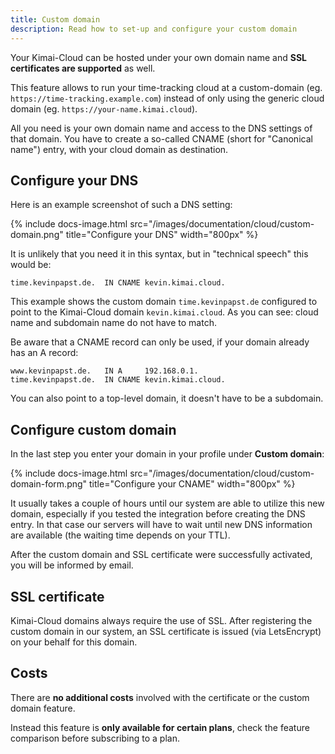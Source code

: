 ```yaml
---
title: Custom domain
description: Read how to set-up and configure your custom domain
---
```

 
Your Kimai-Cloud can be hosted under your own domain name and **SSL certificates are supported** as well.

This feature allows to run your time-tracking cloud at a custom-domain (eg. `https://time-tracking.example.com`) instead of only using the generic cloud domain (eg. `https://your-name.kimai.cloud`).

All you need is your own domain name and access to the DNS settings of that domain.
You have to create a so-called CNAME (short for "Canonical name") entry, with your cloud domain as destination.

## Configure your DNS

Here is an example screenshot of such a DNS setting:

{% include docs-image.html src="/images/documentation/cloud/custom-domain.png" title="Configure your DNS" width="800px" %}

It is unlikely that you need it in this syntax, but in "technical speech" this would be:
```
time.kevinpapst.de.  IN CNAME kevin.kimai.cloud.
```

This example shows the custom domain `time.kevinpapst.de` configured to point to the Kimai-Cloud domain `kevin.kimai.cloud`.
As you can see: cloud name and subdomain name do not have to match.

Be aware that a CNAME record can only be used, if your domain already has an A record:
```
www.kevinpapst.de.   IN A     192.168.0.1.
time.kevinpapst.de.  IN CNAME kevin.kimai.cloud.
```

You can also point to a top-level domain, it doesn't have to be a subdomain.

## Configure custom domain

In the last step you enter your domain in your profile under **Custom domain**:

{% include docs-image.html src="/images/documentation/cloud/custom-domain-form.png" title="Configure your CNAME" width="800px" %}

It usually takes a couple of hours until our system are able to utilize this new domain, especially if you tested the integration before creating the DNS entry.
In that case our servers will have to wait until new DNS information are available (the waiting time depends on your TTL).

After the custom domain and SSL certificate were successfully activated, you will be informed by email.

## SSL certificate

Kimai-Cloud domains always require the use of SSL.
After registering the custom domain in our system, an SSL certificate is issued (via LetsEncrypt) on your behalf for this domain.

## Costs

There are **no additional costs** involved with the certificate or the custom domain feature. 

Instead this feature is **only available for certain plans**, check the feature comparison before subscribing to a plan.  
